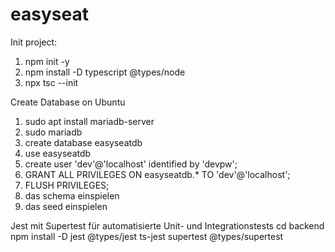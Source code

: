 # easyseat

Init project:
1. npm init -y
2. npm install -D typescript @types/node
3. npx tsc --init


Create Database on Ubuntu
1. sudo apt install mariadb-server
2. sudo mariadb
3. create database easyseatdb
4. use easyseatdb
5. create user 'dev'@'localhost' identified by 'devpw';
6. GRANT ALL PRIVILEGES ON easyseatdb.* TO 'dev'@'localhost';
7. FLUSH PRIVILEGES;
8. das schema einspielen
9. das seed einspielen

Jest mit Supertest für automatisierte Unit- und Integrationstests
cd backend
npm install -D jest @types/jest ts-jest supertest @types/supertest